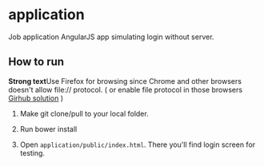 # application

Job application AngularJS app simulating login without server.

## How to run

**Strong text**Use Firefox for browsing since Chrome and other browsers doesn't allow file:// protocol. ( or enable file protocol in those browsers [Girhub solution](https://support.google.com/gsa/answer/2664790?hl=en) )

1. Make git clone/pull to your local folder.

2. Run bower install

3. Open `application/public/index.html`. There you'll find login screen for testing.